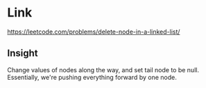 # Link

https://leetcode.com/problems/delete-node-in-a-linked-list/

## Insight

Change values of nodes along the way, and set tail node to be null. 
Essentially, we're pushing everything forward by one node. 